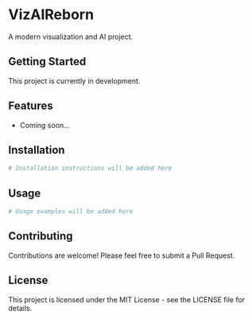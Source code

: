 # VizAIReborn

A modern visualization and AI project.

## Getting Started

This project is currently in development.

## Features

- Coming soon...

## Installation

```bash
# Installation instructions will be added here
```

## Usage

```bash
# Usage examples will be added here
```

## Contributing

Contributions are welcome! Please feel free to submit a Pull Request.

## License

This project is licensed under the MIT License - see the LICENSE file for details.
